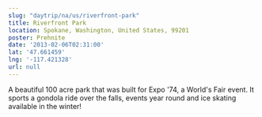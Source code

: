```yaml
---
slug: "daytrip/na/us/riverfront-park"
title: Riverfront Park
location: Spokane, Washington, United States, 99201
poster: Prehnite
date: '2013-02-06T02:31:00'
lat: '47.661459'
lng: '-117.421328'
url: null
---
```


A beautiful 100 acre park that was built for Expo '74, a World's Fair event. It sports a gondola ride over the falls, events year round and ice skating available in the winter!
